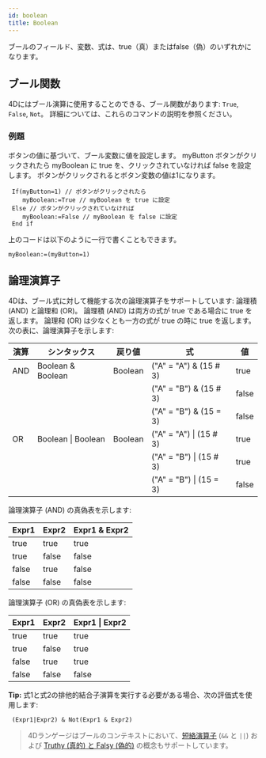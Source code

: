 ```yaml
---
id: boolean
title: Boolean
---
```


ブールのフィールド、変数、式は、true（真）またはfalse（偽）のいずれかになります。

## ブール関数

4Dにはブール演算に使用することのできる、ブール関数があります: `True`, `False`, `Not`。 詳細については、これらのコマンドの説明を参照ください。

### 例題

ボタンの値に基づいて、ブール変数に値を設定します。 myButton ボタンがクリックされたら myBoolean に true を、クリックされていなければ false を設定します。 ボタンがクリックされるとボタン変数の値は1になります。

```4d
 If(myButton=1) // ボタンがクリックされたら
    myBoolean:=True // myBoolean を true に設定
 Else // ボタンがクリックされていなければ
    myBoolean:=False // myBoolean を false に設定
 End if
```

上のコードは以下のように一行で書くこともできます。

```4d
myBoolean:=(myButton=1)
```

## 論理演算子

4Dは、ブール式に対して機能する次の論理演算子をサポートしています: 論理積 (AND) と論理和 (OR)。 論理積 (AND) は両方の式が true である場合に true を返します。 論理和 (OR) は少なくとも一方の式が true の時に true を返します。 次の表に、論理演算子を示します:

| 演算  | シンタックス                                      | 戻り値     | 式                                                                                      | 値     |
| --- | ------------------------------------------- | ------- | -------------------------------------------------------------------------------------- | ----- |
| AND | Boolean & Boolean       | Boolean | ("A" = "A") & (15 # 3)       | true  |
|     |                                             |         | ("A" = "B") & (15 # 3)       | false |
|     |                                             |         | ("A" = "B") & (15 = 3)       | false |
| OR  | Boolean  &#124; Boolean | Boolean | ("A" = "A") &#124; (15 # 3)  | true  |
|     |                                             |         | ("A" = "B") &#124;  (15 # 3) | true  |
|     |                                             |         | ("A" = "B") &#124;  (15 = 3) | false |

論理演算子 (AND) の真偽表を示します:

| Expr1 | Expr2 | Expr1 & Expr2 |
| ----- | ----- | --------------------------------- |
| true  | true  | true                              |
| true  | false | false                             |
| false | true  | false                             |
| false | false | false                             |

論理演算子 (OR) の真偽表を示します:

| Expr1 | Expr2 | Expr1 &#124; Expr2 |
| ----- | ----- | -------------------------------------- |
| true  | true  | true                                   |
| true  | false | true                                   |
| false | true  | true                                   |
| false | false | false                                  |

**Tip:** 式1と式2の排他的結合子演算を実行する必要がある場合、次の評価式を使用します:

```4d
 (Expr1|Expr2) & Not(Expr1 & Expr2)  
```

> 4Dランゲージはブールのコンテキストにおいて、[短絡演算子](operators.md#短絡演算子) (`&&` と `||`) および [Truthy (真的) と Falsy (偽的)](operators.md#truthy-と-falsy) の概念もサポートしています。
